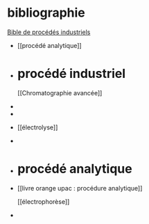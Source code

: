 # bibliographie 
[Bible de procédés industriels](https://mathguy.us/BySubject/Chemistry/Perrys_Chemical_Engineers_Handbook.pdf)
- [[procédé analytique]]
- # procédé industriel 
  [[Chromatographie avancée]]
-
-
- [[électrolyse]]
-
- # procédé analytique
- [[livre orange upac : procédure analytique]]
  
  [[électrophorèse]]
-